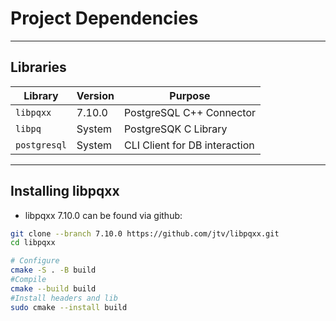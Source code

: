 # Project Dependencies
---
## Libraries
|   Library   |    Version    |     Purpose                  |
|-------------|---------------|------------------------------|
| `libpqxx`   | 7.10.0        | PostgreSQL C++ Connector     |
| `libpq`     | System        | PostgreSQK C Library         |
| `postgresql`| System        | CLI Client for DB interaction|
---


## Installing libpqxx
- libpqxx 7.10.0 can be found via github:

```bash
git clone --branch 7.10.0 https://github.com/jtv/libpqxx.git
cd libpqxx

# Configure
cmake -S . -B build
#Compile
cmake --build build
#Install headers and lib
sudo cmake --install build
```

